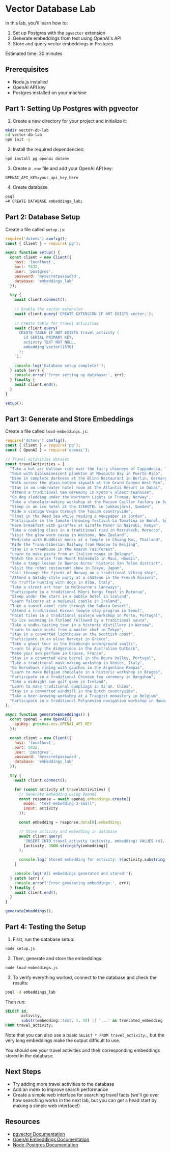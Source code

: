 # Vector Database Lab

In this lab, you'll learn how to:
1. Set up Postgres with the `pgvector` extension
2. Generate embeddings from text using OpenAI's API
3. Store and query vector embeddings in Postgres

Estimated time: 30 minutes

## Prerequisites
- Node.js installed
- OpenAI API key
- Postgres installed on your machine

## Part 1: Setting Up Postgres with pgvector

1. Create a new directory for your project and initialize it:

```bash
mkdir vector-db-lab
cd vector-db-lab
npm init -y
```

2. Install the required dependencies:

```bash
npm install pg openai dotenv
```

3. Create a `.env` file and add your OpenAI API key:

```
OPENAI_API_KEY=your_api_key_here
```

4. Create database
```bash
psql
=# CREATE DATABASE embeddings_lab;
```

## Part 2: Database Setup

Create a file called `setup.js`:

```javascript:setup.js
require('dotenv').config();
const { Client } = require('pg');

async function setup() {
  const client = new Client({
    host: 'localhost',
    port: 5432,
    user: 'postgres',
    password: 'mysecretpassword',
    database: 'embeddings_lab'
  });

  try {
    await client.connect();
    
    // Enable the vector extension
    await client.query('CREATE EXTENSION IF NOT EXISTS vector;');
    
    // Create table for travel activities
    await client.query(`
      CREATE TABLE IF NOT EXISTS travel_activity (
        id SERIAL PRIMARY KEY,
        activity TEXT NOT NULL,
        embedding vector(1536)
      );
    `);

    console.log('Database setup complete!');
  } catch (err) {
    console.error('Error setting up database:', err);
  } finally {
    await client.end();
  }
}

setup();
```

## Part 3: Generate and Store Embeddings

Create a file called `load-embeddings.js`:

```javascript:load-embeddings.js
require('dotenv').config();
const { Client } = require('pg');
const { OpenAI } = require('openai');

// Travel activities dataset
const travelActivities = [
  "Take a hot air balloon ride over the fairy chimneys of Cappadocia, Turkey",
  "Swim with bioluminescent plankton at Mosquito Bay in Puerto Rico",
  "Dine in complete darkness at the Blind Restaurant in Berlin, Germany",
  "Walk across the glass-bottom skywalk at the Grand Canyon West Rim",
  "Stay in an underwater hotel room at the Atlantis Resort in Dubai",
  "Attend a traditional tea ceremony in Kyoto's oldest teahouse",
  "Go dog sledding under the Northern Lights in Tromsø, Norway",
  "Take a chocolate-making workshop at the Maison Cailler factory in Switzerland",
  "Sleep in an ice hotel at the ICEHOTEL in Jukkasjärvi, Sweden",
  "Ride a vintage Vespa through the Tuscan countryside",
  "Float in the Dead Sea while reading a newspaper in Jordan",
  "Participate in the tomato-throwing festival La Tomatina in Buñol, Spain",
  "Have breakfast with giraffes at Giraffe Manor in Nairobi, Kenya",
  "Take a cooking class in a traditional riad in Marrakech, Morocco",
  "Visit the glow worm caves in Waitomo, New Zealand",
  "Meditate with Buddhist monks at a temple in Chiang Mai, Thailand",
  "Ride the Trans-Siberian Railway from Moscow to Beijing",
  "Stay in a treehouse in the Amazon rainforest",
  "Learn to make pasta from an Italian nonna in Bologna",
  "Watch the sunrise from Mount Haleakala in Maui, Hawaii",
  "Take a tango lesson in Buenos Aires' historic San Telmo district",
  "Visit the robot restaurant show in Tokyo, Japan",
  "Sail through the fjords of Norway on a traditional Viking ship",
  "Attend a Gatsby-style party at a château in the French Riviera",
  "Go truffle hunting with dogs in Alba, Italy",
  "Take a street art tour in Melbourne's laneways",
  "Participate in a traditional Māori hangi feast in Rotorua",
  "Sleep under the stars in a bubble hotel in Iceland",
  "Learn falconry at a medieval castle in Ireland",
  "Take a sunset camel ride through the Sahara Desert",
  "Attend a traditional Korean temple stay program in Seoul",
  "Paint tiles in a traditional azulejo workshop in Porto, Portugal",
  "Go ice swimming in Finland followed by a traditional sauna",
  "Take a vodka-tasting tour in a historic distillery in Warsaw",
  "Learn to make sushi from a master chef in Tokyo",
  "Stay in a converted lighthouse on the Scottish coast",
  "Participate in an olive harvest in Greece",
  "Take a ghost tour in the Edinburgh underground vaults",
  "Learn to play the didgeridoo in the Australian Outback",
  "Make your own perfume in Grasse, France",
  "Stay in a converted wine barrel in the Douro Valley, Portugal",
  "Take a traditional mask-making workshop in Venice, Italy",
  "Go horseback riding with gauchos in the Argentine Pampas",
  "Learn to make Belgian chocolate in a historic workshop in Bruges",
  "Participate in a traditional Chinese tea ceremony in Hangzhou",
  "Take a midnight sun golf game in Iceland",
  "Learn to make traditional dumplings in Xi'an, China",
  "Stay in a converted windmill in the Dutch countryside",
  "Take a beer-brewing workshop at a Trappist monastery in Belgium",
  "Participate in a traditional Polynesian navigation workshop in Hawaii"
];

async function generateEmbeddings() {
  const openai = new OpenAI({
    apiKey: process.env.OPENAI_API_KEY
  });

  const client = new Client({
    host: 'localhost',
    port: 5432,
    user: 'postgres',
    password: 'mysecretpassword',
    database: 'embeddings_lab'
  });

  try {
    await client.connect();

    for (const activity of travelActivities) {
      // Generate embedding using OpenAI
      const response = await openai.embeddings.create({
        model: "text-embedding-3-small",
        input: activity
      });

      const embedding = response.data[0].embedding;

      // Store activity and embedding in database
      await client.query(
        'INSERT INTO travel_activity (activity, embedding) VALUES ($1, $2)',
        [activity, JSON.stringify(embedding)]
      );

      console.log(`Stored embedding for activity: ${activity.substring(0, 50)}...`);
    }

    console.log('All embeddings generated and stored!');
  } catch (err) {
    console.error('Error generating embeddings:', err);
  } finally {
    await client.end();
  }
}

generateEmbeddings();
```

## Part 4: Testing the Setup

1. First, run the database setup:

```bash
node setup.js
```

2. Then, generate and store the embeddings:

```bash
node load-embeddings.js
```

3. To verify everything worked, connect to the database and check the results:

```bash
psql -d embeddings_lab
```

Then run:

```sql
SELECT id,
       activity,
       substr(embedding::text, 1, 50) || '...' as truncated_embedding
FROM travel_activity;
```

Note that you can also use a basic `SELECT * FROM travel_activity;`, but the very long embeddings make the output difficult to use.

You should see your travel activities and their corresponding embeddings stored in the database.
## Next Steps

- Try adding more travel activities to the database
- Add an index to improve search performance
- Create a simple web interface for searching travel facts (we'll go over how searching works in the next lab, but you can get a head start by making a simple web interface!)
## Resources

- [pgvector Documentation](https://github.com/pgvector/pgvector)
- [OpenAI Embeddings Documentation](https://platform.openai.com/docs/guides/embeddings)
- [Node-Postgres Documentation](https://node-postgres.com/) 